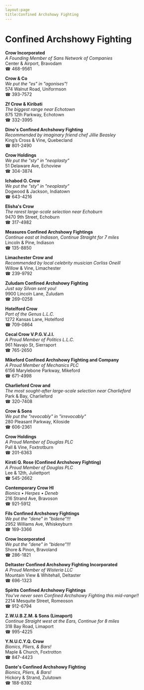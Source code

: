 ```yaml
---
layout:page
title:Confined Archshowy Fighting
---
```

# Confined Archshowy Fighting

**Crow Incorporated**  
_A Founding Member of Sans Network of Companies_  
Center & Airport, Bravodam  
☎ 468-9561



**Crow & Co**  
_We put the "es" in "agonises"!_  
574 Walnut Road, Uniformson  
☎ 393-7572



**Zf Crow & Kiribati**  
_The biggest range near Echotown_  
875 12th Parkway, Echotown  
☎ 332-3995



**Dino's Confined Archshowy Fighting**  
_Recommended by imaginary friend chef Jillie Beasley_  
King’s Cross & Vine, Quebecland  
☎ 801-2490



**Crow Holdings**  
_We put the "sty" in "neoplasty"_  
51 Delaware Ave, Echoview  
☎ 304-3874



**Ichabod O. Crow**  
_We put the "sty" in "neoplasty"_  
Dogwood & Jackson, Indiatown  
☎ 643-4216



**Elisha's Crow**  
_The rarest large-scale selection near Echoburn_  
9470 9th Street, Echoburn  
☎ 317-4982



**Measures Confined Archshowy Fightings**  
_Continue east at Indiason, Continue Straight for 7 miles_  
Lincoln & Pine, Indiason  
☎ 135-8850



**Limachester Crow and**  
_Recommended by local celebrity musician Corliss Oneill_  
Willow & Vine, Limachester  
☎ 239-9792



**Zuludam Confined Archshowy Fighting**  
_Just say Silvan sent you!_  
9900 Lincoln Lane, Zuludam  
☎ 269-0258



**Hotelford Crow**  
_Part of the Genus L.L.C._  
1272 Kansas Lane, Hotelford  
☎ 709-0864



**Cecal Crow V.P.G.V.J.I.**  
_A Proud Member of Politics L.L.C._  
961 Navajo St, Sierraport  
☎ 765-2650



**Mikeford Confined Archshowy Fighting and Company**  
_A Proud Member of Mechanics PLC_  
6156 Marylebone Parkway, Mikeford  
☎ 671-4998



**Charlieford Crow and**  
_The most sought-after large-scale selection near Charlieford_  
Park & Bay, Charlieford  
☎ 320-7408



**Crow & Sons**  
_We put the "revocably" in "irrevocably"_  
280 Pleasant Parkway, Kiloside  
☎ 606-2361



**Crow Holdings**  
_A Proud Member of Douglas PLC_  
Pall & Vine, Foxtrotburn  
☎ 201-6363



**Kirsti Q. Rose (Confined Archshowy Fighting)**  
_A Proud Member of Douglas PLC_  
Lee & 12th, Juliettport  
☎ 545-2662



**Contemporary Crow Hl**  
_Bionics • Herpes • Deneb_  
216 Strand Ave, Bravoson  
☎ 921-5912



**Fils Confined Archshowy Fightings**  
_We put the "dene" in "bidene"!!!_  
2952 Williams Ave, Whiskeyburn  
☎ 169-3366



**Crow Incorporated**  
_We put the "dene" in "bidene"!!!_  
Shore & Pinon, Bravoland  
☎ 286-1821



**Deltaster Confined Archshowy Fighting Incorporated**  
_A Proud Member of Wisteria LLC_  
Mountain View & Whitehall, Deltaster  
☎ 696-1323



**Spirits Confined Archshowy Fightings**  
_You've never seen Confined Archshowy Fighting this mid-range!!_  
2214 Mesquite Street, Romeoson  
☎ 912-6794



**Z.W.U.B.Z.M. & Sons (Limaport)**  
_Continue Straight west at the Ears, Continue for 8 miles_  
318 Bay Road, Limaport  
☎ 995-4225



**Y.N.U.C.Y.Q. Crow**  
_Bionics, Pliers, & Bars!_  
Maple & Church, Foxtrotton  
☎ 847-4423



**Dante's Confined Archshowy Fighting**  
_Bionics, Pliers, & Bars!_  
Hickory & Strand, Zulutown  
☎ 188-8392



